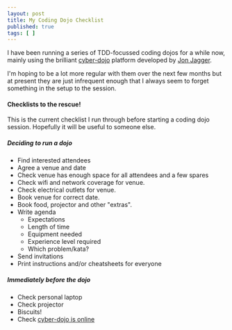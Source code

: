 ```yaml
---
layout: post
title: My Coding Dojo Checklist
published: true
tags: [ ]
---
```


I have been running a series of TDD-focussed coding dojos for a while now, mainly using the brilliant 
[cyber-dojo](http://www.cyber-dojo.com/) platform developed by [Jon Jagger](http://jonjagger.blogspot.com/p/cyber-dojo_2380.html).

I'm hoping to be a lot more regular with them over the next few months but at present they are just infrequent enough that I always seem
to forget something in the setup to the session. 

#### Checklists to the rescue!

This is the current checklist I run through before starting a coding dojo session. Hopefully it will be useful to someone else.

##### Deciding to run a dojo

* Find interested attendees
* Agree a venue and date
* Check venue has enough space for all attendees and a few spares
* Check wifi and network coverage for venue.
* Check electrical outlets for venue.
* Book venue for correct date.
* Book food, projector and other "extras".
* Write agenda
	- Expectations
	- Length of time
	- Equipment needed
	- Experience level required
	- Which problem/kata?
* Send invitations
* Print instructions and/or cheatsheets for everyone

##### Immediately before the dojo

* Check personal laptop
* Check projector
* Biscuits!
* Check [cyber-dojo is online](http://www.cyber-dojo.com/)





 




